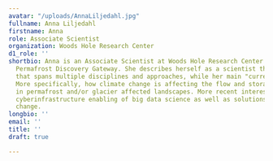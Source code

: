 ```yaml
---
avatar: "/uploads/AnnaLiljedahl.jpg"
fullname: Anna Liljedahl
firstname: Anna
role: Associate Scientist
organization: Woods Hole Research Center
d1_role: ''
shortbio: Anna is an Associate Scientist at Woods Hole Research Center and PI of the
  Permafrost Discovery Gateway. She describes herself as a scientist that enjoys science
  that spans multiple disciplines and approaches, while her main "currency" is water.
  More specifically, how climate change is affecting the flow and storage of water
  in permafrost and/or glacier affected landscapes. More recent interests include
  cyberinfrastructure enabling of big data science as well as solutions to climate
  change.
longbio: ''
email: ''
title: ''
draft: true

---
```

